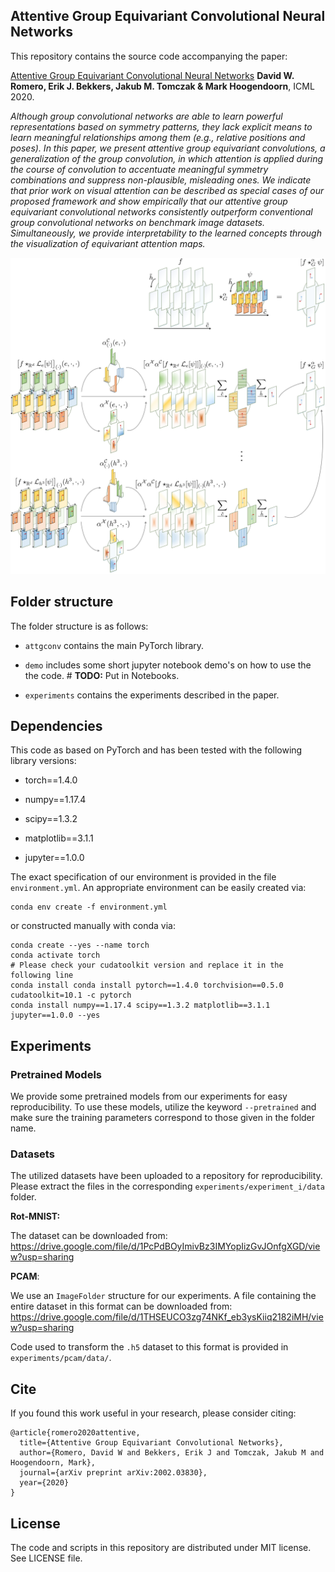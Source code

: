 ## Attentive Group Equivariant Convolutional Neural Networks

This repository contains the source code accompanying the paper:
 
 [Attentive Group Equivariant Convolutional Neural Networks](https://arxiv.org/abs/2002.03830) **David W. Romero, Erik J. Bekkers, Jakub M. Tomczak & Mark Hoogendoorn**, ICML 2020. 

*Although group convolutional networks are able to learn powerful representations based on symmetry patterns, they lack explicit means to learn meaningful relationships among them 
(e.g., relative positions and poses). In this paper, we present attentive group equivariant convolutions, a generalization of the group convolution, in which attention is applied 
during the course of convolution to accentuate meaningful symmetry combinations and suppress non-plausible, misleading ones. We indicate that prior work on visual attention can be 
described as special cases of our proposed framework and show empirically that our attentive group equivariant convolutional networks consistently outperform conventional group 
convolutional networks on benchmark image datasets. Simultaneously, we provide interpretability to the learned concepts through the visualization of equivariant attention maps.* 

<img src="att_gcnn_all.png" alt="drawing" width="750"/>

## Folder structure
The folder structure is as follows:

* `attgconv` contains the main PyTorch library. 

* `demo` includes some short jupyter notebook demo's on how to use the the code. # **TODO:** Put in Notebooks.

* `experiments` contains the experiments described in the paper.

## Dependencies

This code as based on PyTorch and has been tested with the following library versions:

* torch==1.4.0

* numpy==1.17.4

* scipy==1.3.2

* matplotlib==3.1.1

* jupyter==1.0.0

The exact specification of our environment is provided in the file `environment.yml`. An appropriate environment can be easily created via:
```
conda env create -f environment.yml
```
or constructed manually with conda via:
```
conda create --yes --name torch
conda activate torch
# Please check your cudatoolkit version and replace it in the following line
conda install conda install pytorch==1.4.0 torchvision==0.5.0 cudatoolkit=10.1 -c pytorch
conda install numpy==1.17.4 scipy==1.3.2 matplotlib==3.1.1 jupyter==1.0.0 --yes
```

## Experiments

### Pretrained Models
We provide some pretrained models from our experiments for easy reproducibility. To use these models, utilize the keyword `--pretrained` and make sure
the training parameters correspond to those given in the folder name.

### Datasets
The utilized datasets have been uploaded to a repository for reproducibility. Please extract the files in the corresponding `experiments/experiment_i/data` folder.

**Rot-MNIST:** 

The dataset can be downloaded from: https://drive.google.com/file/d/1PcPdBOyImivBz3IMYopIizGvJOnfgXGD/view?usp=sharing

**PCAM**: 

We use an `ImageFolder` structure for our experiments. A file containing the entire dataset in this format can be downloaded from: https://drive.google.com/file/d/1THSEUCO3zg74NKf_eb3ysKiiq2182iMH/view?usp=sharing

Code used to transform the `.h5` dataset to this format is provided in `experiments/pcam/data/`.
## Cite
If you found this work useful in your research, please consider citing:
```
@article{romero2020attentive,
  title={Attentive Group Equivariant Convolutional Networks},
  author={Romero, David W and Bekkers, Erik J and Tomczak, Jakub M and Hoogendoorn, Mark},
  journal={arXiv preprint arXiv:2002.03830},
  year={2020}
}
```

## License

The code and scripts in this repository are distributed under MIT license. See LICENSE file.
